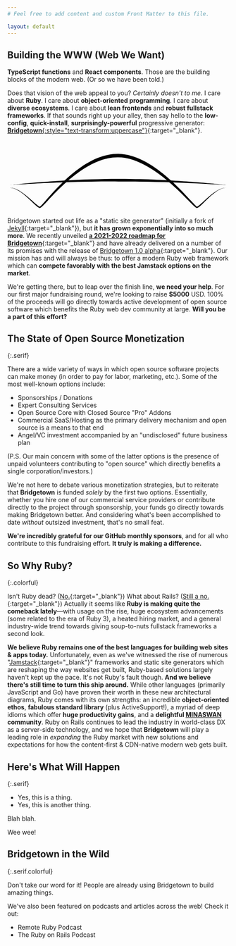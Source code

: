 ```yaml
---
# Feel free to add content and custom Front Matter to this file.

layout: default
---
```


<section-wrapper style="padding-top:5rem"><section markdown="1">

## Building the WWW (Web We Want)

**TypeScript functions** and **React components**. Those are the building blocks of the modern web. (Or so we have been told.)

Does that vision of the web appeal to you? _Certainly doesn't to me._ I care about **Ruby**. I care about **object-oriented programming**. I care about **diverse ecosystems**. I care about **lean frontends** and **robust fullstack frameworks**. If that sounds right up your alley, then say hello to the **low-config**, **quick-install**, **surprisingly-powerful** progressive generator: [**Bridgetown**{:style="text-transform:uppercase"}](https://www.bridgetownrb.com){:target="_blank"}.

<p style="max-width: 800px;margin-left: auto;margin-right: auto;margin-top:3em"><svg xmlns="http://www.w3.org/2000/svg" width="100%" height="100%" viewBox="0 0 2261 589" version="1.1" xml:space="preserve" style="fill-rule:evenodd;clip-rule:evenodd;stroke-linejoin:round;stroke-miterlimit:2;">
  <g transform="matrix(1,0,0,1,-169.817,-343.833)">
    <g transform="matrix(1,0,0,1,0,2.05086)">
      <path d="M199.989,700.467C231.712,701.802 266.106,718.293 299.955,741.362C358.615,781.34 415.512,841.048 453.954,876.223C474.926,895.413 491.582,906.876 500.172,906.793C506.773,906.728 524.299,892.16 549.222,865.93C619.598,791.862 763.563,626.953 940.949,511.512C1050.61,440.149 1173.02,387.225 1299.78,389.661C1421.5,390.494 1543.52,446.408 1654.7,519.499C1830.26,634.91 1978.54,794.702 2050.43,866.793C2075.98,892.407 2093.64,906.67 2099.68,906.847C2108.72,907.112 2125.32,895.473 2145.98,875.864C2183.84,839.935 2239.57,778.858 2298.84,738.933C2332.29,716.398 2366.84,700.61 2400,700C2366.55,699.286 2331.06,713.811 2296.46,735.251C2235.43,773.068 2177.28,832.411 2137.97,867.111C2120.42,882.6 2107.74,893.636 2100.32,893.153C2099.01,893.067 2097.32,891.075 2094.41,888.622C2086.83,882.218 2075.89,870.854 2061.81,855.804C1991.54,780.665 1846.99,613.94 1671.94,493.83C1556.68,414.741 1428.08,356.648 1300.22,354.339C1166.91,353.581 1038.08,409.173 924.336,486.546C747.351,606.939 606.825,778.496 537.873,855.459C524.096,870.837 513.32,882.397 505.726,888.826C502.913,891.208 501.222,893.15 499.828,893.207C492.708,893.499 479.809,882.583 461.897,867.249C422.147,833.222 362.881,775.378 302.603,737.327C267.54,715.193 232.151,699.748 200.011,699.533C199.754,699.527 199.54,699.731 199.533,699.989C199.527,700.246 199.731,700.46 199.989,700.467Z" fill="var(--color-medium-green)"></path>
    </g>
    <g transform="matrix(1,0,0,1,0,-25.0032)">
      <path d="M200.036,700.354C200.036,700.354 423.691,681.946 749.837,671.44C835.238,668.689 927.645,666.441 1024.92,664.985C1113.16,663.665 1205.38,662.786 1299.98,663.443C1374.99,663.276 1448.62,664.16 1520.02,665.092C1637.33,666.625 1748.6,669.177 1850.12,672.41C2175.26,682.764 2400,700 2400,700C2400,700 2175.91,673.569 1850.94,654.28C1749.39,648.251 1638,642.92 1520.54,639.693C1448.99,637.727 1375.19,636.876 1300.02,636.529C1205.19,636.963 1112.77,638.44 1024.37,641.252C926.966,644.35 834.475,648.801 749.036,653.817C423.033,672.957 199.964,699.646 199.964,699.646C199.769,699.666 199.626,699.84 199.646,700.036C199.666,700.231 199.84,700.374 200.036,700.354Z" fill="var(--color-brick)"></path>
    </g>
  </g>
</svg></p>


Bridgetown started out life as a "static site generator" (initially a fork of [Jekyll](https://jekyllrb.com){:target="_blank"}), but **it has grown exponentially into so much more**. We recently unveiled [**a 2021-2022 roadmap for Bridgetown**](https://www.bridgetownrb.com/future/roadmap-to-1.0/){:target="_blank"} and have already delivered on a number of its promises with the release of [Bridgetown 1.0 alpha](https://edge.bridgetownrb.com){:target="_blank"}. Our mission has and will always be thus: to offer a modern Ruby web framework which can **compete favorably with the best Jamstack options on the market**.

We're getting there, but to leap over the finish line, **we need your help**. For our first major fundraising round, we're looking to raise <strong>$5000</strong> USD. 100% of the proceeds will go directly towards active development of open source software which benefits the Ruby web dev community at large. **Will you be a part of this effort?** 

</section></section-wrapper>


<section-wrapper invert><section markdown="1">

<p class="heading-icon">
  <sl-icon library="remixicon" name="buildings/bank"></sl-icon>
</p>

## The State of Open Source Monetization
{:.serif}

There are a wide variety of ways in which open source software projects can make money (in order to pay for labor, marketing, etc.). Some of the most well-known options include:

* Sponsorships / Donations
* Expert Consulting Services
* Open Source Core with Closed Source "Pro" Addons
* Commercial SaaS/Hosting as the primary delivery mechanism and open source is a means to that end
* Angel/VC investment accompanied by an "undisclosed" future business plan

(P.S. Our main concern with some of the latter options is the presence of unpaid volunteers contributing to "open source" which directly benefits a single corporation/investors.)

We're not here to debate various monetization strategies, but to reiterate that **Bridgetown** is funded _solely_ by the first two options. Essentially, whether you hire one of our commercial service providers or contribute directly to the project through sponsorship, your funds go directly towards making Bridgetown better. And considering what's been accomplished to date _without_ outsized investment, that's no small feat.

**We're incredibly grateful for our GitHub monthly sponsors**, and for all who contribute to this fundraising effort. **It truly is making a difference.**

</section></section-wrapper>


<section-wrapper><section markdown="1">

<p class="heading-icon">
  <sl-icon library="remixicon" name="system/question"></sl-icon>
</p>

## So Why Ruby?
{:.colorful}

Isn't Ruby dead? ([No.](https://isrubydead.com){:target="_blank"}) What about Rails? ([Still a no.](https://israilsdead.com){:target="_blank"}) Actually it seems like **Ruby is making quite the comeback lately**—with usage on the rise, huge ecosystem advancements (some related to the era of Ruby 3), a heated hiring market, and a general industry-wide trend towards giving soup-to-nuts fullstack frameworks a second look.

**We believe Ruby remains one of the best languages for building web sites & apps today.** Unfortunately, even as we've witnessed the rise of numerous "[Jamstack](https://jamstack.org){:target="_blank"}" frameworks and static site generators which are reshaping the way websites get built, Ruby-based solutions largely haven't kept up the pace. It's not Ruby's fault though. **And we believe there's still time to turn this ship around.** While other languages (primarily JavaScript and Go) have proven their worth in these new architectural diagrams, Ruby comes with its own strengths: an incredible **object-oriented ethos**, **fabulous standard library** (plus ActiveSupport!), a myriad of deep idioms which offer **huge productivity gains**, and a **delightful [MINASWAN](https://en.wiktionary.org/wiki/MINASWAN) community**. Ruby on Rails continues to lead the industry in world-class DX as a server-side technology, and we hope that **Bridgetown** will play a leading role in _expanding_ the Ruby market with new solutions and expectations for how the content-first & CDN-native modern web gets built.

</section></section-wrapper>

<section-wrapper invert><section markdown="1">

<p class="heading-icon">
  <sl-icon library="remixicon" name="business/calendar-check-fill"></sl-icon>
</p>

## Here's What Will Happen
{:.serif}



* Yes, this is a thing.
* Yes, this is another thing.

Blah blah.

Wee wee!

</section></section-wrapper>

<section-wrapper><section markdown="1">

## Bridgetown in the Wild
{:.serif.colorful}

Don't take our word for it! People are already using Bridgetown to build amazing things.

We've also been featured on podcasts and articles across the web! Check it out:

* Remote Ruby Podcast
* The Ruby on Rails Podcast

</section></section-wrapper>
